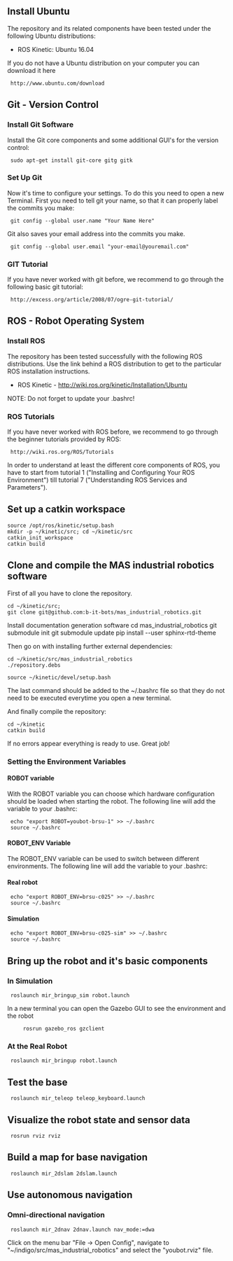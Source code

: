 ## Install Ubuntu
The repository and its related components have been tested under the following Ubuntu distributions:

- ROS Kinetic: Ubuntu 16.04

If you do not have a Ubuntu distribution on your computer you can download it here

     http://www.ubuntu.com/download

## Git - Version Control
### Install Git Software
Install the Git core components and some additional GUI's for the version control:

     sudo apt-get install git-core gitg gitk

### Set Up Git
Now it's time to configure your settings. To do this you need to open a new Terminal. First you need to tell git your name, so that it can properly label the commits you make:

     git config --global user.name "Your Name Here"

Git also saves your email address into the commits you make.

     git config --global user.email "your-email@youremail.com"


### GIT Tutorial
If you have never worked with git before, we recommend to go through the following basic git tutorial:

     http://excess.org/article/2008/07/ogre-git-tutorial/


## ROS - Robot Operating System
### Install ROS
The repository has been tested successfully with the following ROS distributions. Use the link behind a ROS distribution to get to the particular ROS installation instructions.


- ROS Kinetic - http://wiki.ros.org/kinetic/Installation/Ubuntu

NOTE: Do not forget to update your .bashrc!
  

### ROS Tutorials
If you have never worked with ROS before, we recommend to go through the beginner tutorials provided by ROS:

     http://wiki.ros.org/ROS/Tutorials

In order to understand at least the different core components of ROS, you have to start from tutorial 1 ("Installing and Configuring Your ROS Environment") till tutorial 7 ("Understanding ROS Services and Parameters"). 


## Set up a catkin workspace

    source /opt/ros/kinetic/setup.bash
    mkdir -p ~/kinetic/src; cd ~/kinetic/src
    catkin_init_workspace
    catkin build
    
## Clone and compile the MAS industrial robotics software
First of all you have to clone the repository.

    cd ~/kinetic/src;
    git clone git@github.com:b-it-bots/mas_industrial_robotics.git


Install documentation generation software
    cd mas_industrial_robotics
    git submodule init
    git submodule update
    pip install --user sphinx-rtd-theme

Then go on with installing further external dependencies:

    cd ~/kinetic/src/mas_industrial_robotics
    ./repository.debs

    source ~/kinetic/devel/setup.bash

The last command should be added to the ~/.bashrc file so that they do not need to be executed everytime you open a new terminal.


And finally compile the repository:

    cd ~/kinetic
    catkin build


If no errors appear everything is ready to use. Great job!


### Setting the Environment Variables
#### ROBOT variable
With the ROBOT variable you can choose which hardware configuration should be loaded when starting the robot. The following line will add the variable to your .bashrc:

     echo "export ROBOT=youbot-brsu-1" >> ~/.bashrc
     source ~/.bashrc



#### ROBOT_ENV Variable
The ROBOT_ENV variable can be used to switch between different environments. The following line will add the variable to your .bashrc:
#### Real robot
     echo "export ROBOT_ENV=brsu-c025" >> ~/.bashrc
     source ~/.bashrc
#### Simulation
     echo "export ROBOT_ENV=brsu-c025-sim" >> ~/.bashrc
     source ~/.bashrc



## Bring up the robot and it's basic components
### In Simulation

     roslaunch mir_bringup_sim robot.launch
     
     
In a new terminal you can open the Gazebo GUI to see the environment and the robot

	     rosrun gazebo_ros gzclient

### At the Real Robot

     roslaunch mir_bringup robot.launch
     

## Test the base

     roslaunch mir_teleop teleop_keyboard.launch
     

## Visualize the robot state and sensor data

     rosrun rviz rviz


## Build a map for base navigation

     roslaunch mir_2dslam 2dslam.launch
     

## Use autonomous navigation
### Omni-directional navigation

     roslaunch mir_2dnav 2dnav.launch nav_mode:=dwa

     


Click on the menu bar "File -> Open Config", navigate to "~/indigo/src/mas_industrial_robotics" and select the "youbot.rviz" file.
